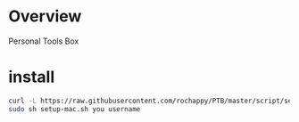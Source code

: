 # Overview
Personal Tools Box

# install

```bash
curl -L https://raw.githubusercontent.com/rochappy/PTB/master/script/setup-mac.sh > ~/setup-mac.sh
sudo sh setup-mac.sh you username
```



